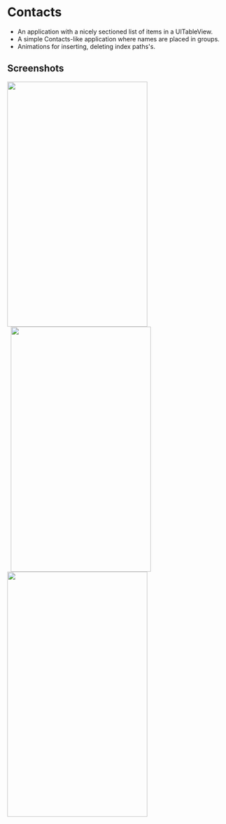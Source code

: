 # Contacts

- An application with a nicely sectioned list of items in a UITableView.
- A simple Contacts-like application where names are placed in groups.
- Animations for inserting, deleting index paths's.


## Screenshots

<img src="https://github.com/vanyaland/ios-demo/blob/master/Contacts/Contacts/Resources/Assets/Screenshots/1.png"
width="320" height="560">
<img src="https://github.com/vanyaland/ios-demo/blob/master/Contacts/Contacts/Resources/Assets/Screenshots/2.png"
width="320" height="560" hspace="8">
<img src="https://github.com/vanyaland/ios-demo/blob/master/Contacts/Contacts/Resources/Assets/Screenshots/3.png"
width="320" height="560">
